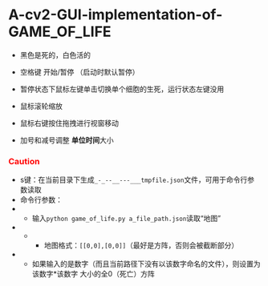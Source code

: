 # A-cv2-GUI-implementation-of-GAME_OF_LIFE

- 黑色是死的，白色活的

- 空格键 开始/暂停 （启动时默认暂停）

- 暂停状态下鼠标左键单击切换单个细胞的生死，运行状态左键没用

- 鼠标滚轮缩放

- 鼠标右键按住拖拽进行视窗移动

- 加号和减号调整 **单位时间**大小
<h3 style="color:red;">Caution</h3>

- s键：在当前目录下生成```_-_--__---___tmpfile.json```文件，可用于命令行参数读取
- 命令行参数：
-  - 输入```python game_of_life.py a_file_path.json```读取“地图”
-  - - 地图格式：```[[0,0],[0,0]]```（最好是方阵，否则会被截断部分）
-  - 如果输入的是数字（而且当前路径下没有以该数字命名的文件），则设置为 该数字*该数字 大小的全0（死亡）方阵

